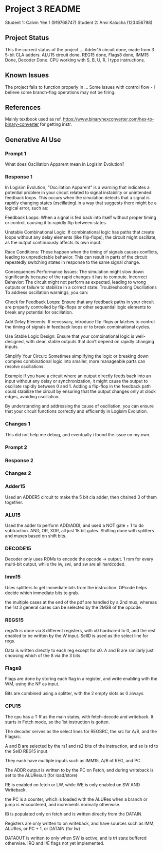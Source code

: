 # Project 3 README

Student 1: Calvin Yee 1 (919768747)
Student 2: Anvi Kalucha (123456798)

## Project Status
This the current status of the project ...
Adder15 circuit done, made from 3 5-bit CLA adders.
ALU15 circuit done.
REG15 done, Flags8 done, IMM15 Done, Decoder Done. 
CPU working with S, B, U, R, I type instructions.

## Known Issues
The project fails to function properly in ...
Some issues with control flow - I believe some branch-flag operations may not be firing. 

## References
Mainly textbook used as ref.
https://www.binaryhexconverter.com/hex-to-binary-converter for getting instr.


## Generative AI Use

### Prompt 1
What does Oscillation Apparent mean in Logisim Evolution?

### Response 1
In Logisim Evolution, "Oscillation Apparent" is a warning that indicates a potential problem in your circuit related to signal instability or unintended feedback loops. This occurs when the simulation detects that a signal is rapidly changing states (oscillating) in a way that suggests there might be a logical error, such as:

Feedback Loops: When a signal is fed back into itself without proper timing or control, causing it to rapidly flip between states.

Unstable Combinational Logic: If combinational logic has paths that create loops without any delay elements (like flip-flops), the circuit might oscillate, as the output continuously affects its own input.

Race Conditions: These happen when the timing of signals causes conflicts, leading to unpredictable behavior. This can result in parts of the circuit repeatedly switching states in response to the same signal change.

Consequences
Performance Issues: The simulation might slow down significantly because of the rapid changes it has to compute.
Incorrect Behavior: The circuit might not perform as expected, leading to wrong outputs or failure to stabilize in a correct state.
Troubleshooting Oscillations
To address oscillation warnings, you can:

Check for Feedback Loops: Ensure that any feedback paths in your circuit are properly controlled by flip-flops or other sequential logic elements to break any potential for oscillation.

Add Delay Elements: If necessary, introduce flip-flops or latches to control the timing of signals in feedback loops or to break combinational cycles.

Use Stable Logic Design: Ensure that your combinational logic is well-designed, with clear, stable outputs that don’t depend on rapidly changing inputs.

Simplify Your Circuit: Sometimes simplifying the logic or breaking down complex combinational logic into smaller, more manageable parts can resolve oscillations.

Example
If you have a circuit where an output directly feeds back into an input without any delay or synchronization, it might cause the output to oscillate rapidly between 0 and 1. Adding a flip-flop in the feedback path could stabilize the circuit by ensuring that the output changes only at clock edges, avoiding oscillation.

By understanding and addressing the cause of oscillation, you can ensure that your circuit functions correctly and efficiently in Logisim Evolution.
### Changes 1
This did not help me debug, and eventually i found the issue on my own. 

### Prompt 2

### Response 2

### Changes 2

### Adder15
Used an ADDER5 circuit to make the 5 bit cla adder, then chained 3 of them together. 

### ALU15
Used the adder to perform ADD/ADDI, and used a NOT gate + 1 to do subtraction. 
AND, OR, XOR, all just 15 bit gates. 
Shifting done with splitters and muxes based on shift bits. 

### DECODE15
Decoder only uses ROMs to encode the opcode -> output. 1 rom for every multi-bit output, while the lw, swi, and sw are all hardcoded. 

### Imm15 
Uses splitters to get immediate bits from the instruction. OPcode helps 
decide which immediate bits to grab. 

the multiple cases at the end of the pdf are handled by a 2nd mux, whereas the 1st 3 general cases can be selected by the 2MSB of the opcode. 

### REGS15
regs15 is done via 8 different registers, with x0 hardwired to 0, and the rest
enabled to be written by the W input. 
SelID is used as the select line for regs. 

Data is written directly to each reg except for x0. 
A and B are similarly just choosing which of the 8 via the 3 bits. 

### Flags8
Flags are done by storing each flag in a register, and write enabling with the WM, using the NF as input. 

Bits are combined using a splitter, with the 2 empty slots as 0 always. 

### CPU15

The cpu has a T ff as the main states, with fetch-decode and writeback. 
It starts in Fetch mode, so the 1st instruction is gotten. 

The decoder serves as the select lines for REGSRC, the src for A/B, and the Flagsrc. 

A and B are selected by the rs1 and rs2 bits of the instruction, and so is rd to the SelD REG15 input. 

They each have multiple inputs such as IMM15, A/B of REG, and PC. 

The ADDR output is written to by the PC on Fetch, and during writeback is set to the ALUResult (for load/store)

RE is enabled on fetch or LW, while WE is only enabled on SW AND Writeback. 

the PC is a counter, which is loaded with the ALURes when a branch or jump is encountered, and increments normally otherwise. 

IB is populated only on fetch and is written directly from the DATAIN. 

Registers are only written to on writeback, and have sources such as IMM, ALURes, or PC + 1, or DATAIN (for lw)

DATAOUT is written to only when SW is active, and is tri state buffered otherwise. IRQ and I/E flags not yet implemented. 